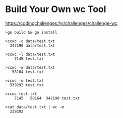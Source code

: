 <h1>Build Your Own wc Tool</h1>

https://codingchallenges.fyi/challenges/challenge-wc

```
>go build && go install

>ccwc -c data/test.txt
  342190 data/test.txt

>ccwc -l data/test.txt
    7145 test.txt

>ccwc -w data/test.txt
   58164 test.txt

>ccwc -m test.txt
  339292 test.txt

>ccwc test.txt
    7145   58164  342190 test.txt

>cat data/test.txt | wc -m
  339292
```
